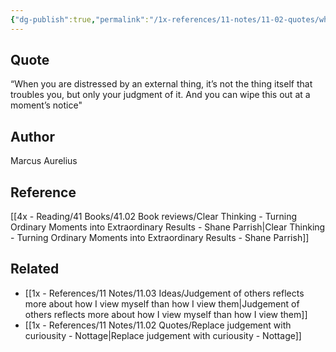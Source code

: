 ```yaml
---
{"dg-publish":true,"permalink":"/1x-references/11-notes/11-02-quotes/when-you-are-distressed-by-an-external-thing-it-s-not-the-thing-itself-that-troubles-you-but-only-your-judgment-of-it-marcus-aurelius/","title":"When you are distressed by an external thing, it’s not the thing itself that troubles you, but only your judgment of it - Marcus Aurelius"}
---
```



## Quote
“When you are distressed by an external thing, it’s not the thing itself that troubles you, but only your judgment of it. And you can wipe this out at a moment’s notice"

## Author
Marcus Aurelius

## Reference
[[4x - Reading/41 Books/41.02 Book reviews/Clear Thinking - Turning Ordinary Moments into Extraordinary Results - Shane  Parrish\|Clear Thinking - Turning Ordinary Moments into Extraordinary Results - Shane  Parrish]]

## Related
- [[1x - References/11 Notes/11.03 Ideas/Judgement of others reflects more about how I view myself than how I view them\|Judgement of others reflects more about how I view myself than how I view them]]
- [[1x - References/11 Notes/11.02 Quotes/Replace judgement with curiousity - Nottage\|Replace judgement with curiousity - Nottage]]
